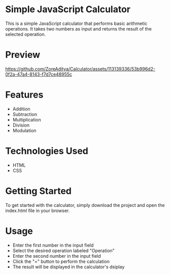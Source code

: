 
# Simple JavaScript Calculator
This is a simple JavaScript calculator that performs basic arithmetic operations. It takes two numbers as input and returns the result of the selected operation.

# Preview
https://github.com/ZoreAditya/Calculator/assets/113139336/53b996d2-0f2a-47a4-8143-f7d7ce48955c



# Features
- Addition
- Subtraction
- Multiplication
- Division
- Modulation
# Technologies Used
- HTML
- CSS

# Getting Started
To get started with the calculator, simply download the project and open the index.html file in your browser.

# Usage
- Enter the first number in the input field
- Select the desired operation labeled "Operation"
- Enter the second number in the input field
- Click the "=" button to perform the calculation
- The result will be displayed in the calculator's dsiplay
